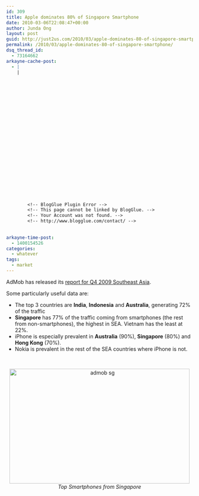 ```yaml
---
id: 309
title: Apple dominates 80% of Singapore Smartphone
date: 2010-03-06T22:08:47+00:00
author: Junda Ong
layout: post
guid: http://just2us.com/2010/03/apple-dominates-80-of-singapore-smartphone/
permalink: /2010/03/apple-dominates-80-of-singapore-smartphone/
dsq_thread_id:
  - 73164662
arkayne-cache-post:
  - |
    |
        
        
        
        
        
        
        
        
        
        
        
        
        
        
        
        
        
        
        
        
        
        
        
        <!-- BlogGlue Plugin Error -->
        <!-- This page cannot be linked by BlogGlue. -->
        <!-- Your Account was not found. -->
        <!-- http://www.blogglue.com/contact/ -->
        
        
arkayne-time-post:
  - 1400154526
categories:
  - whatever
tags:
  - market
---
```

AdMob has released its <a href="http://metrics.admob.com/2010/03/q4-2009-southeast-asia-report/" onclick="__gaTracker('send', 'event', 'outbound-article', 'http://metrics.admob.com/2010/03/q4-2009-southeast-asia-report/', 'report for Q4 2009 Southeast Asia');">report for Q4 2009 Southeast Asia</a>.

Some particularly useful data are:

  * The top 3 countries are **India**, **Indonesia** and **Australia**, generating 72% of the traffic 
  * **Singapore** has 77% of the traffic coming from smartphones (the rest from non-smartphones), the highest in SEA. Vietnam has the least at 22%. 
  * iPhone is especially prevalent in **Australia** (90%), **Singapore** (80%) and **Hong Kong** (70%). 
  * Nokia is prevalent in the rest of the SEA countries where iPhone is not. 

<p align="center">
  &#160;
</p>

<p align="center">
  <a href="http://metrics.admob.com/2010/03/q4-2009-southeast-asia-report/" onclick="__gaTracker('send', 'event', 'outbound-article', 'http://metrics.admob.com/2010/03/q4-2009-southeast-asia-report/', '');"><img title="admob sg" style="border-right: 0px; border-top: 0px; display: block; float: none; margin-left: auto; border-left: 0px; margin-right: auto; border-bottom: 0px" height="310" alt="admob sg" src="http://just2us.com/wp-content/uploads/2010/03/admobsg.jpg" width="486" border="0" /></a><em>Top Smartphones from Singapore</em>
</p>

<div style="font-size:0px;height:0px;line-height:0px;margin:0;padding:0;clear:both">
</div>